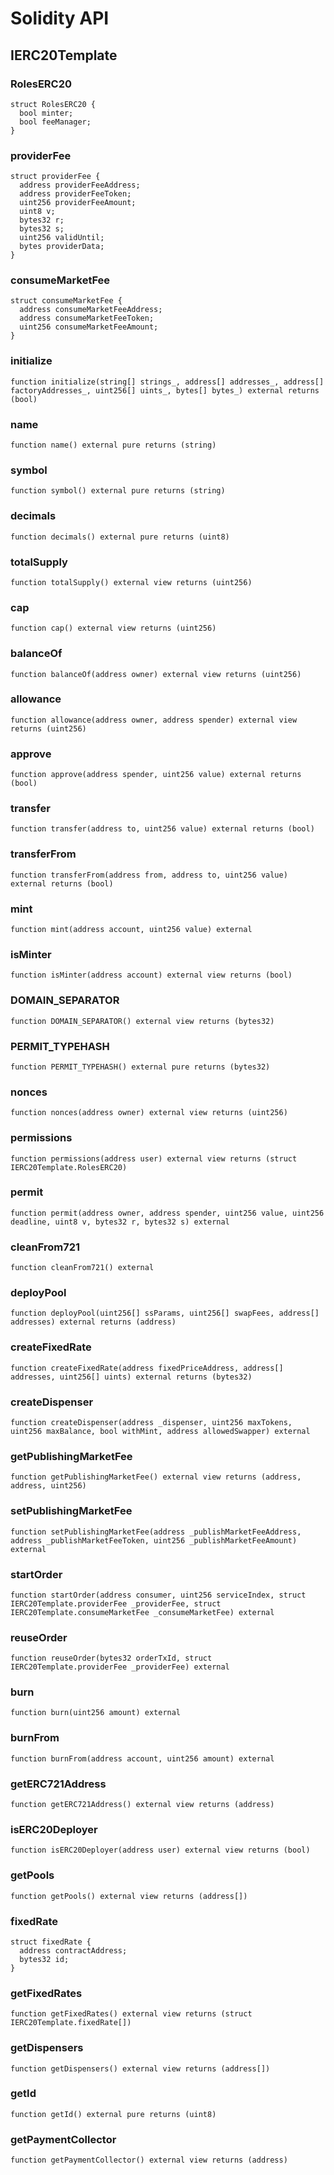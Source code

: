 # Solidity API

## IERC20Template

### RolesERC20

```solidity
struct RolesERC20 {
  bool minter;
  bool feeManager;
}
```

### providerFee

```solidity
struct providerFee {
  address providerFeeAddress;
  address providerFeeToken;
  uint256 providerFeeAmount;
  uint8 v;
  bytes32 r;
  bytes32 s;
  uint256 validUntil;
  bytes providerData;
}
```

### consumeMarketFee

```solidity
struct consumeMarketFee {
  address consumeMarketFeeAddress;
  address consumeMarketFeeToken;
  uint256 consumeMarketFeeAmount;
}
```

### initialize

```solidity
function initialize(string[] strings_, address[] addresses_, address[] factoryAddresses_, uint256[] uints_, bytes[] bytes_) external returns (bool)
```

### name

```solidity
function name() external pure returns (string)
```

### symbol

```solidity
function symbol() external pure returns (string)
```

### decimals

```solidity
function decimals() external pure returns (uint8)
```

### totalSupply

```solidity
function totalSupply() external view returns (uint256)
```

### cap

```solidity
function cap() external view returns (uint256)
```

### balanceOf

```solidity
function balanceOf(address owner) external view returns (uint256)
```

### allowance

```solidity
function allowance(address owner, address spender) external view returns (uint256)
```

### approve

```solidity
function approve(address spender, uint256 value) external returns (bool)
```

### transfer

```solidity
function transfer(address to, uint256 value) external returns (bool)
```

### transferFrom

```solidity
function transferFrom(address from, address to, uint256 value) external returns (bool)
```

### mint

```solidity
function mint(address account, uint256 value) external
```

### isMinter

```solidity
function isMinter(address account) external view returns (bool)
```

### DOMAIN_SEPARATOR

```solidity
function DOMAIN_SEPARATOR() external view returns (bytes32)
```

### PERMIT_TYPEHASH

```solidity
function PERMIT_TYPEHASH() external pure returns (bytes32)
```

### nonces

```solidity
function nonces(address owner) external view returns (uint256)
```

### permissions

```solidity
function permissions(address user) external view returns (struct IERC20Template.RolesERC20)
```

### permit

```solidity
function permit(address owner, address spender, uint256 value, uint256 deadline, uint8 v, bytes32 r, bytes32 s) external
```

### cleanFrom721

```solidity
function cleanFrom721() external
```

### deployPool

```solidity
function deployPool(uint256[] ssParams, uint256[] swapFees, address[] addresses) external returns (address)
```

### createFixedRate

```solidity
function createFixedRate(address fixedPriceAddress, address[] addresses, uint256[] uints) external returns (bytes32)
```

### createDispenser

```solidity
function createDispenser(address _dispenser, uint256 maxTokens, uint256 maxBalance, bool withMint, address allowedSwapper) external
```

### getPublishingMarketFee

```solidity
function getPublishingMarketFee() external view returns (address, address, uint256)
```

### setPublishingMarketFee

```solidity
function setPublishingMarketFee(address _publishMarketFeeAddress, address _publishMarketFeeToken, uint256 _publishMarketFeeAmount) external
```

### startOrder

```solidity
function startOrder(address consumer, uint256 serviceIndex, struct IERC20Template.providerFee _providerFee, struct IERC20Template.consumeMarketFee _consumeMarketFee) external
```

### reuseOrder

```solidity
function reuseOrder(bytes32 orderTxId, struct IERC20Template.providerFee _providerFee) external
```

### burn

```solidity
function burn(uint256 amount) external
```

### burnFrom

```solidity
function burnFrom(address account, uint256 amount) external
```

### getERC721Address

```solidity
function getERC721Address() external view returns (address)
```

### isERC20Deployer

```solidity
function isERC20Deployer(address user) external view returns (bool)
```

### getPools

```solidity
function getPools() external view returns (address[])
```

### fixedRate

```solidity
struct fixedRate {
  address contractAddress;
  bytes32 id;
}
```

### getFixedRates

```solidity
function getFixedRates() external view returns (struct IERC20Template.fixedRate[])
```

### getDispensers

```solidity
function getDispensers() external view returns (address[])
```

### getId

```solidity
function getId() external pure returns (uint8)
```

### getPaymentCollector

```solidity
function getPaymentCollector() external view returns (address)
```

